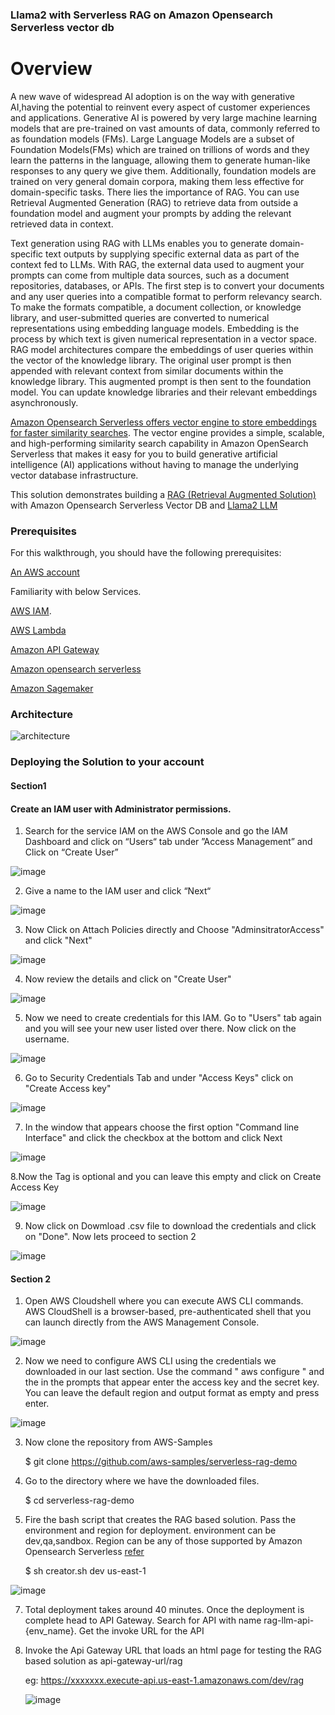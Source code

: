 
### Llama2 with Serverless RAG on Amazon Opensearch Serverless vector db


# Overview

A new wave of widespread AI adoption is on the way with generative AI,having the potential to reinvent every aspect of customer experiences and applications. Generative AI is powered by very large machine learning models that are pre-trained on vast amounts of data, commonly referred to as foundation models (FMs). Large Language Models are a subset of Foundation Models(FMs) which are trained on trillions of words and they learn the patterns in the language, allowing them to generate human-like responses to any query we give them.  Additionally, foundation models are trained on very general domain corpora, making them less effective for domain-specific tasks. There lies the importance of RAG. You can use Retrieval Augmented Generation (RAG) to retrieve data from outside a foundation model and augment your prompts by adding the relevant retrieved data in context.

Text generation using RAG with LLMs enables you to generate domain-specific text outputs by supplying specific external data as part of the context fed to LLMs. With RAG, the external data used to augment your prompts can come from multiple data sources, such as a document repositories, databases, or APIs. The first step is to convert your documents and any user queries into a compatible format to perform relevancy search. To make the formats compatible, a document collection, or knowledge library, and user-submitted queries are converted to numerical representations using embedding language models. Embedding is the process by which text is given numerical representation in a vector space. RAG model architectures compare the embeddings of user queries within the vector of the knowledge library. The original user prompt is then appended with relevant context from similar documents within the knowledge library. This augmented prompt is then sent to the foundation model. You can update knowledge libraries and their relevant embeddings asynchronously.

[Amazon Opensearch Serverless offers vector engine to store embeddings for faster similarity searches](https://aws.amazon.com/blogs/big-data/introducing-the-vector-engine-for-amazon-opensearch-serverless-now-in-preview/). The vector engine provides a simple, scalable, and high-performing similarity search capability in Amazon OpenSearch Serverless that makes it easy for you to build generative artificial intelligence (AI) applications without having to manage the underlying vector database infrastructure. 

This solution demonstrates building a [RAG (Retrieval Augmented Solution)](https://docs.aws.amazon.com/sagemaker/latest/dg/jumpstart-foundation-models-customize-rag.html) with Amazon Opensearch Serverless Vector DB and [Llama2 LLM](https://ai.meta.com/llama/)

### Prerequisites

For this walkthrough, you should have the following prerequisites:

[An AWS account](https://aws.amazon.com/console/)

Familiarity with below Services.

[AWS IAM](https://docs.aws.amazon.com/iam/index.html). 

[AWS Lambda](https://docs.aws.amazon.com/lambda/latest/dg/welcome.html)

[Amazon API Gateway](https://docs.aws.amazon.com/apigateway/latest/developerguide/welcome.html)
 
[Amazon opensearch serverless](https://docs.aws.amazon.com/opensearch-service/latest/developerguide/serverless-overview.html)

[Amazon Sagemaker](https://docs.aws.amazon.com/sagemaker/index.html)


### Architecture
![architecture](https://github.com/aws-samples/serverless-rag-demo/blob/main/media/Screenshot%202023-08-25%20at%204.03.45%20PM.png)

### Deploying the Solution to your account

#### Section1

#### Create an IAM user with Administrator permissions. 

1. Search for the service IAM on the AWS Console and go the IAM Dashboard and click on “Users“ tab under ”Access Management” and Click on “Create User”

![image](https://github.com/aws-samples/serverless-rag-demo/blob/main/media/Screenshot%202023-08-24%20at%204.40.44%20PM.png)

2. Give a name to the IAM user and click “Next“

![image](https://github.com/aws-samples/serverless-rag-demo/blob/main/media/Screenshot%202023-08-24%20at%204.41.48%20PM.png)

3. Now Click on Attach Policies directly and Choose "AdminsitratorAccess" and click "Next" 

![image](https://github.com/aws-samples/serverless-rag-demo/blob/main/media/Screenshot%202023-08-24%20at%204.42.44%20PM.png)

4. Now review the details and click on "Create User"

![image](https://github.com/aws-samples/serverless-rag-demo/blob/main/media/Screenshot%202023-08-24%20at%204.43.24%20PM.png)

5. Now we need to create credentials for this IAM. Go to "Users" tab again and you will see your new user listed over there. Now click on the username.

![image](https://github.com/aws-samples/serverless-rag-demo/blob/main/media/Screenshot%202023-08-24%20at%204.44.14%20PM.png)

6. Go to Security Credentials Tab and under "Access Keys" click on "Create Access key"

![image](https://github.com/aws-samples/serverless-rag-demo/blob/main/media/Screenshot%202023-08-24%20at%204.44.56%20PM.png)

7. In the window that appears choose the first option "Command line Interface" and click the checkbox at the bottom and click Next

![image](https://github.com/aws-samples/serverless-rag-demo/blob/main/media/Screenshot%202023-08-24%20at%204.45.24%20PM.png)

8.Now the Tag is optional and you can leave this empty and click on Create Access Key

![image](https://github.com/aws-samples/serverless-rag-demo/blob/main/media/Screenshot%202023-08-24%20at%204.45.34%20PM.png)

9. Now click on Dowmload .csv file to download the credentials and click on "Done". Now lets proceed to section 2

![image](https://github.com/aws-samples/serverless-rag-demo/blob/main/media/Screenshot%202023-08-24%20at%204.45.49%20PM.png)


#### Section 2

1. Open AWS Cloudshell where you can execute AWS CLI commands. AWS CloudShell is a browser-based, pre-authenticated shell that you can launch directly from the AWS Management Console.

![image](https://github.com/aws-samples/serverless-rag-demo/blob/main/media/Screenshot%202023-08-25%20at%204.15.58%20PM.png)

2. Now we need to configure AWS CLI using the credentials we downloaded in our last section. Use the command " aws configure " and the in the prompts that appear enter the access key and the secret key. You can leave the default region and output format as empty and press enter.

![image](https://github.com/aws-samples/serverless-rag-demo/blob/main/media/Screenshot%202023-08-25%20at%204.50.17%20PM.png)

3. Now clone the repository from AWS-Samples
   
   $ git clone https://github.com/aws-samples/serverless-rag-demo

5. Go to the directory where we have the downloaded files.

   $ cd serverless-rag-demo

6. Fire the bash script that creates the RAG based solution. Pass the environment and region for deployment. environment can be dev,qa,sandbox. Region can be any of those supported by Amazon Opensearch Serverless [refer](https://aws.amazon.com/about-aws/whats-new/2023/01/amazon-opensearch-serverless-available)
   
   $ sh creator.sh dev us-east-1 

  ![image](https://github.com/aws-samples/serverless-rag-demo/blob/main/media/Screenshot%202023-08-25%20at%206.03.50%20PM.png)

7. Total deployment takes around 40 minutes. Once the deployment is complete head to API Gateway. Search for API with name
rag-llm-api-{env_name}. Get the invoke URL for the API

8. Invoke the Api Gateway URL that loads an html page for testing the RAG based solution as api-gateway-url/rag

   eg: https://xxxxxxx.execute-api.us-east-1.amazonaws.com/dev/rag

   ![image](https://github.com/aws-samples/serverless-rag-demo/blob/main/media/Screenshot%202023-08-25%20at%206.14.26%20PM.png)




 







